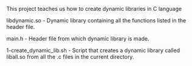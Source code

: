 This project teaches us how to create dynamic libraries in C language

libdynamic.so - Dynamic library containing all the functions listed in the header file.

main.h - Header file from which dynamic library is made.

1-create_dynamic_lib.sh - Script that creates a dynamic library called liball.so from all the .c files in the current directory.
